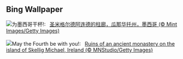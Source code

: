 ## Bing Wallpaper
![](https://www.bing.com/th?id=OHR.SanMiguelAllende_ZH-CN1840507091_UHD.jpg&w=1000)为墨西哥干杯!:&nbsp;&ensp;[圣米格尔德阿连德的柱廊，瓜那华托州，墨西哥 (© Mint Images/Getty Images)](https://www.bing.com/th?id=OHR.SanMiguelAllende_ZH-CN1840507091_UHD.jpg)
<br><br/>
![](https://www.bing.com/th?id=OHR.JediMonastery_EN-US9398447907_UHD.jpg&w=1000)May the Fourth be with you!:&nbsp;&ensp;[Ruins of an ancient monastery on the island of Skellig Michael, Ireland (© MNStudio/Getty Images)](https://www.bing.com/th?id=OHR.JediMonastery_EN-US9398447907_UHD.jpg)
<br><br/>
